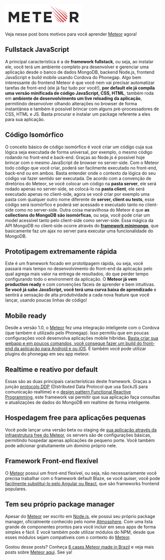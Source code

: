 ![Meteor](images/meteor-logo.jpg "Meteor")

Veja nesse post bons motivos para você aprender [Meteor]({{site.url}}/meteor) agora!

## Fullstack JavaScript

A principal característica é a de **framework fullstack**, ou seja, ao instalar ele, você terá um ambiente completo pra desenvolver e gerenciar uma aplicação desde o banco de dados MongoDB, backend Node.js, frontend JavaScript e build mobile usando Cordova do Phonegap. Algo bem interessante do frontend Meteor é que você nem vai precisar automatizar tarefas de front-end (ele já faz tudo por você!), **por default ele já compila uma versão minificada de código JavaScript, CSS, HTML**, também roda em **ambiente de desenvolvimento um live reloading da aplicação**, permitindo desenvolver olhando alterações no browser de forma instantânea e também é possível brincar com alguns pré-processadores de CSS, HTML e JS. Basta procurar e instalar um package referente a eles para sua aplicação.

## Código Isomórfico

O conceito básico de código isomórfico é você criar um código cuja sua lógica seja executada de forma universal, por exemplo, o mesmo código rodando no front-end e back-end. Graças ao Node.js é possível hoje brincar com o mesmo JavaScript de browser no server-side. Com o Meteor todo código que você criar, poderá ser facilmente executado no front-end, back-end ou em ambos. Basta entender onde o contexto da lógica do seu código vai fazer sentido ser executada. De acordo com a convenção de diretórios do Meteor, se você colocar um código na **pasta server**, ele será rodado apenas no server-side, se colocá-lo na **pasta client**, ele será executado apenas no client-side, agora se você criar por exemplo uma pasta com qualquer outro nome diferente de **server, client ou tests**, esse código será isomórfico e poderá ser acessado e executado tanto no client-side como no server-side. Outra coisa maravilhosa do Meteor é que **as collections do MongoDB são isomórficas**, ou seja, você pode criar um model acessível tanto pelo client-side como server-side. Essa mágica da API MongoDB no client-side ocorre através do **[framework minimongo](https://www.meteor.com/mini-databases)**, que basicamente faz um ajax no server para executar uma funcionalidade do MongoDB.

## Prototipagem extremamente rápida

Este é um framework focado em prototipagem rápida, ou seja, você passará mais tempo no desenvolvimento do front-end da aplicação pelo qual agrega mais valor na entrega de resultados, do que perder tempo configurando todo o environment da aplicação. O **Meteor já vem production ready** e com convenções fáceis de aprender e bem intuitivas. **Se você já sabe JavaScript, você terá uma curva baixa de aprendizado** e sentirá a sensação de alta produtividade a cada nova feature que você lançar, usando poucas linhas de código!

## Mobile ready

Desde a versão 1.0, o [Meteor]({{site.url}}/meteor) fez uma integração inteligente com o Cordova (que também é utilizado pelo Phonegap). Isso permitiu que em poucas configurações você desenvolva aplicações mobile híbridas. [Basta criar sua webapp e em poucos comandos, você consegue fazer um build do front-end da aplicação para Android e ou iOS](https://github.com/meteor/meteor/wiki/Meteor-Cordova-Phonegap-integration). E também você pode utilizar plugins do phonegap em seu app meteor.

## Realtime e reativo por default

Essas são as duas principais características deste framework. Graças a junção [protocolo DDP](https://www.meteor.com/ddp) (Distributed Data Protocol que usa SockJS para comunicação realtime) e o [design pattern Functional Reactive Programming](https://en.wikipedia.org/wiki/Functional_reactive_programming), este framework vai permitir que sua aplicação faça consultas e atualizações de dados do MongoDB em realtime de forma inteligente.

## Hospedagem free para aplicações pequenas

Você pode lançar uma versão beta ou staging de [sua aplicação através da infraestrutura free do Meteor](http://docs.meteor.com/#/full/deploying), os servers são de configurações básicas, permitindo hospedar apenas aplicações de pequeno porte. Você também pode adicionar gratuitamente um domínio próprio nele.

## Framework Front-end flexível

O [Meteor]({{site.url}}/meteor) possui um front-end flexível, ou seja, não necessariamente você precisa trabalhar com o framework default Blaze, se você quiser, você pode [facilmente substituí-lo pelo Angular ou React](http://info.meteor.com/blog/comparing-performance-of-blaze-react-angular-meteor-and-angular-2-with-meteor), que são frameworks frontend populares.

## Tem seu próprio package manager

Apesar do [Meteor]({{site.url}}/meteor) ser escrito em [Node.js]({{site.url}}/nodejs), ele possui seu próprio package manager, oficialmente conhecido pelo nome [Atmosphere](http://atmospherejs.com/). Com uma lista grande de componentes prontos para você incluir em seus apps de forma simples e fácil. E você também pode utilizar módulos do NPM, desde que esses módulos sejam compatíveis com o contexto do [Meteor]({{site.url}}/meteor).

Gostou desse posts? Conheça [6 cases Meteor made in Brazil]({{site.url}}/6-cases-meteor-made-in-brazil) e veja mais posts sobre [Meteor aqui]({{site.url}}/meteor). See ya!